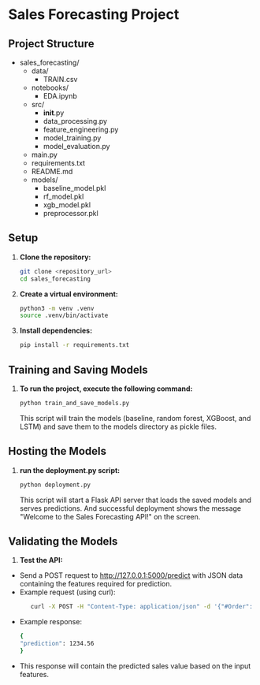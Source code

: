 # Sales Forecasting Project
## Project Structure
- sales_forecasting/
  - data/
    - TRAIN.csv
  - notebooks/
    - EDA.ipynb
  - src/
    - __init__.py
    - data_processing.py
    - feature_engineering.py
    - model_training.py
    - model_evaluation.py
  - main.py
  - requirements.txt
  - README.md
  - models/
    - baseline_model.pkl
    - rf_model.pkl
    - xgb_model.pkl
    - preprocessor.pkl


## Setup

1. **Clone the repository:**
   ```sh
   git clone <repository_url>
   cd sales_forecasting

2. **Create a virtual environment:**
   ```sh
   python3 -m venv .venv
   source .venv/bin/activate

3. **Install dependencies:**
   ```sh
   pip install -r requirements.txt

## Training and Saving Models
1. **To run the project, execute the following command:**
   ```sh
   python train_and_save_models.py
   ```
   This script will train the models (baseline, random forest, XGBoost, and LSTM) and save them to the models directory as pickle files.

## Hosting the Models
1. **run the deployment.py script:**
   ```sh
   python deployment.py
   ```
   This script will start a Flask API server that loads the saved models and serves predictions. And successful deployment shows the message "Welcome to the Sales Forecasting API!" on the screen.

## Validating the Models
1. **Test the API:**
+ Send a POST request to http://127.0.0.1:5000/predict with JSON data containing the features required for prediction.
+ Example request (using curl):
   ```sh
      curl -X POST -H "Content-Type: application/json" -d '{"#Order": 10, "Year": 2023, "Month": 12, "Week": 50, "Day": 24, "DayOfWeek": 6, "Sales_Last_Week": 1500}' http://127.0.0.1:5000/predict
   ```
+ Example response:
   ```sh
   {
   "prediction": 1234.56
   }
   ```
+ This response will contain the predicted sales value based on the input features.








